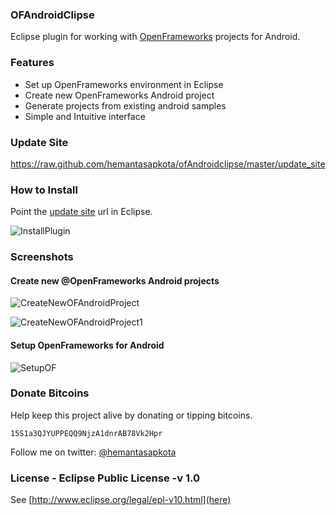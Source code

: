 ### OFAndroidClipse
Eclipse plugin for working with [OpenFrameworks](http://www.openframeworks.cc) projects for Android.

### Features
* Set up OpenFrameworks environment in Eclipse
* Create new OpenFrameworks Android project
* Generate projects from existing android samples
* Simple and Intuitive interface

### Update Site
https://raw.github.com/hemantasapkota/ofAndroidclipse/master/update_site

### How to Install
Point the [update site](https://raw.github.com/hemantasapkota/ofAndroidclipse/master/update_site) url in Eclipse.

![InstallPlugin](https://raw.github.com/hemantasapkota/ofAndroidclipse/master/screenshots/OFAndroidClipseInstall.png)

### Screenshots

#### Create new @OpenFrameworks Android projects
![CreateNewOFAndroidProject](https://raw.github.com/hemantasapkota/ofAndroidclipse/master/screenshots/OFAndroidCreate.png)

![CreateNewOFAndroidProject1](https://raw.github.com/hemantasapkota/ofAndroidclipse/master/screenshots/OFAndroidCreateOptions.png)

#### Setup OpenFrameworks for Android
![SetupOF](https://raw.github.com/hemantasapkota/ofAndroidclipse/master/screenshots/OFAndroidSetup3.png)

### Donate Bitcoins
Help keep this project alive by donating or tipping bitcoins.

```
15S1a3QJYUPPEQQ9NjzA1dnrAB78Vk2Hpr
```

Follow me on twitter: [@hemantasapkota](https://twitter.com/laex_pearl)

### License - Eclipse Public License -v 1.0
See [http://www.eclipse.org/legal/epl-v10.html](here)

